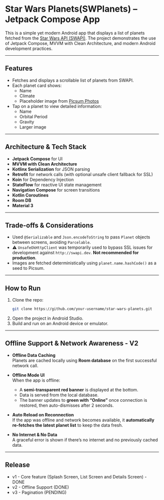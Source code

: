 # Star Wars Planets(SWPlanets) – Jetpack Compose App

This is a simple yet modern Android app that displays a list of planets fetched from the [Star Wars API (SWAPI)](https://swapi.dev). The project demonstrates the use of Jetpack Compose, MVVM with Clean Architecture, and modern Android development practices.

---

## Features

- Fetches and displays a scrollable list of planets from SWAPI.
- Each planet card shows:
  - Name
  - Climate
  - Placeholder image from [Picsum Photos](https://picsum.photos)
- Tap on a planet to view detailed information:
  - Name
  - Orbital Period
  - Gravity
  - Larger image

---

## Architecture & Tech Stack

- **Jetpack Compose** for UI
- **MVVM with Clean Architecture**
- **Kotlinx Serialization** for JSON parsing
- **Retrofit** for network calls (with optional unsafe client fallback for SSL)
- **Koin** for Dependency Injection
- **StateFlow** for reactive UI state management
- **Navigation Compose** for screen transitions
- **Kotlin Coroutines**
- **Room DB**
- **Material 3**

---

## Trade-offs & Considerations

- Used `@Serializable` and `Json.encodeToString` to pass `Planet` objects between screens, avoiding `Parcelable`.
- ⚠️ `UnsafeOkHttpClient` was temporarily used to bypass SSL issues for development against `http://swapi.dev`. **Not recommended for production**.
- Images are fetched deterministically using `planet.name.hashCode()` as a seed to Picsum.

---

## How to Run

1. Clone the repo:
   ```bash
   git clone https://github.com/your-username/star-wars-planets.git
   ```
2. Open the project in Android Studio.
3. Build and run on an Android device or emulator.

---

## Offline Support & Network Awareness - V2

- **Offline Data Caching**  
  Planets are cached locally using **Room database** on the first successful network call.

- **Offline Mode UI**  
  When the app is offline:
  - A **semi-transparent red banner** is displayed at the bottom.
  - Data is served from the local database.
  - The banner updates to **green with “Online”** once connection is restored, then auto-dismisses after 2 seconds.

- **Auto Reload on Reconnection**  
  If the app was offline and network becomes available, it **automatically re-fetches the latest planet list** to keep the data fresh.

- **No Internet & No Data**  
  A graceful error is shown if there’s no internet and no previously cached data.

---

## Release 

- v1 - Core feature (Splash Screen, List Screen and Details Screen) - DONE
- v2 - Offline Support (DONE)
- v3 - Pagination (PENDING)
